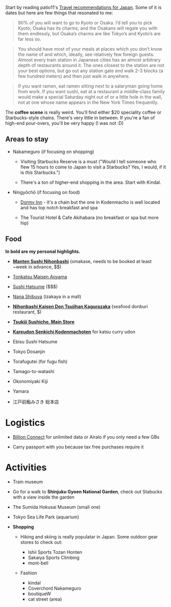 Start by reading patio11's [Travel recommendations for Japan](https://www.kalzumeus.com/japan-recommendations/). Some of it is dates but here are few things that resonated to me:

> 90% of you will want to go to Kyoto or Osaka. I’d tell you to pick Kyoto; Osaka has its charms, and the Osakans will regale you with them endlessly, but Osaka’s charms are like Tokyo’s and Kyoto’s are far less so.

> You should have most of your meals at places which you don’t know the name of and which, ideally, see relatively few foreign guests. Almost every train station in Japanese cities has an almost arbitrary depth of restaurants around it. The ones closest to the station are not your best options, but go out any station gate and walk 2-3 blocks (a few hundred meters) and then just walk in anywhere.

> If you want ramen, eat ramen sitting next to a salaryman going home from work. If you want sushi, eat at a restaurant a middle-class family would make a special Saturday night out of or a little hole in the wall, not at one whose name appears in the New York Times frequently.

The **coffee scene** is really weird. You'll find either $20 speciality coffee or Starbucks-style chains. There's very little in between. If you're a fan of high-end pour-overs, you'll be very happy (I was not :D)

## Areas to stay

* Nakameguro (if focusing on shopping)

  * Visiting Starbucks Reserve is a must ("Would I tell someone who flew 15 hours to come to Japan to visit a Starbucks? Yes, I would, if it is _this_ Starbucks.")

  * There's a ton of higher-end shopping in the area. Start with Kindal.

* Ningyōchō (if focusing on food)

  * [Dormy Inn](https://www.google.com/maps/place/Dormy+Inn+Premium+Tokyo+Kodenmacho/@35.6878288,139.7778226,16.15z/data=!4m9!3m8!1s0x6018895357be572f:0x8a62264a873af47a!5m2!4m1!1i2!8m2!3d35.6903542!4d139.7781281!16s%2Fg%2F11c1352p1r?entry=ttu&g_ep=EgoyMDI1MDExNS4wIKXMDSoASAFQAw%3D%3D) - it's a chain but the one in Kodenmacho is well located and has top notch breakfast and spa

  * The Tourist Hotel & Cafe Akihabara (no breakfast or spa but more hip)

## Food

**In bold are my personal highlights.**

* [**Manten Sushi Nihonbashi**](https://maps.app.goo.gl/uMZJZxdWNGg1Ci7f7?g_st=com.google.maps.preview.copy) (omakase, needs to be booked at least ~week in advance, $$)

* [Tonkatsu Maisen Aoyama](https://maps.app.goo.gl/JaUozQZcrxFM3nj47?g_st=com.google.maps.preview.copy)

* [Sushi Hatsume](https://www.instagram.com/sushi.hatsume?igsh=MWZ4NXgxc3lxdGNxZQ==) ($$$)

* [Nana Shibuya](https://maps.app.goo.gl/YELArCSdKatQwv7n8?g_st=com.google.maps.preview.copy) (izakaya in a mall)

* [**Nihonbashi Kaisen Don Tsujihan Kagurazaka**](https://maps.app.goo.gl/RhgG522ku9QGUzg79?g_st=ic) (seafood donburi restaurant, $)

* [**Tsukiji Sushicho, Main Store**](https://www.google.com/maps/place/Tsukiji+Sushicho,+Main+Store/@35.6677482,139.7724289,16z/data=!3m1!5s0x60188bdf78d74729:0x78092c61dedbb228!4m6!3m5!1s0x60188bdf78cffed1:0x2a66668ec38d1d08!8m2!3d35.667793!4d139.772517!16s%2Fg%2F1tnl1cwb?entry=ttu&g_ep=EgoyMDI1MDExNS4wIKXMDSoASAFQAw%3D%3D)

* [**Kareudon Senkichi Kodenmachoten**](https://www.google.com/maps/place/Kareudon+Senkichi+Kodenmachoten/@35.6905017,139.7783891,20.19z/data=!3m1!5s0x6018895353d9ca6f:0x486cece4e197c170!4m6!3m5!1s0x6018895350469105:0x8cf3bfdd75c9a2db!8m2!3d35.6904902!4d139.778523!16s%2Fg%2F11f4qns8bp?entry=ttu&g_ep=EgoyMDI1MDExNS4wIKXMDSoASAFQAw%3D%3D) for katsu curry udon

* Ebisu Sushi Hatsume

* Tokyo Dosanjin

* Torafugutei (for fugu fish)

* Tamago-to-watashi

* Okonomiyaki Kiji

* Yamara

* 江戸前鮨みさき 総本店

# Logistics

* [Billion Connect](https://www.billionconnect.net) for unlimited data or Airalo if you only need a few GBs

* Carry passport with you because tax free purchases require it

# Activities

* Train museum
* Go for a walk to **Shinjuku Gyoen National Garden**, check out Stabucks with a view inside the garden
* The Sumida Hokusai Museum (small one)
* Tokyo Sea Life Park (aquarium)

* **Shopping**

  * Hiking and skiing is really populatar in Japan. Some outdoor gear stores to check out:
    * Ishii Sports Tozan Honten
    * Sakaiya Sports Climbing
    * mont-bell

  * Fashion
    * kindal
    * Coverchord Nakameguro
    * boutiqueW
    * cat street (area)
